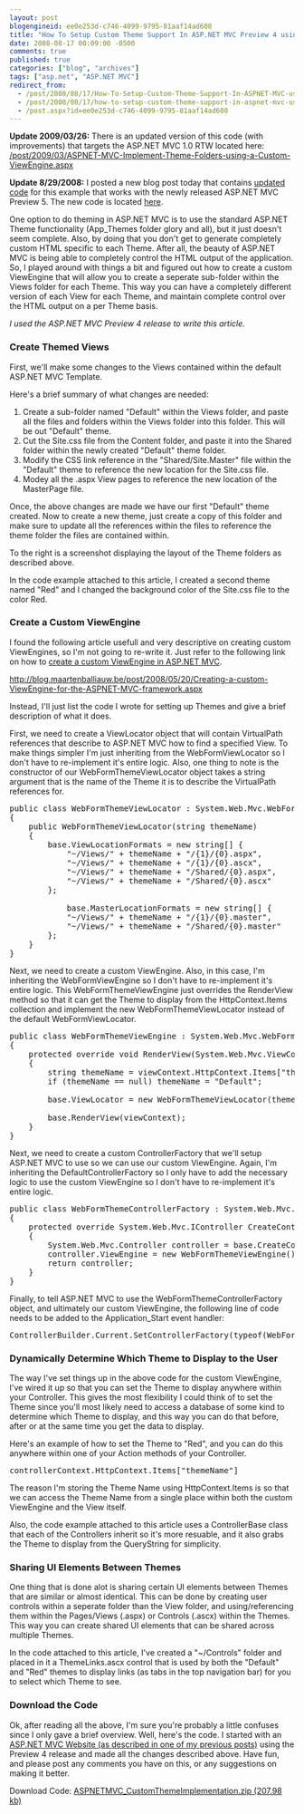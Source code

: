 ```yaml
---
layout: post
blogengineid: ee0e253d-c746-4099-9795-81aaf14ad608
title: "How To Setup Custom Theme Support In ASP.NET MVC Preview 4 using a Custom ViewEngine"
date: 2008-08-17 00:09:00 -0500
comments: true
published: true
categories: ["blog", "archives"]
tags: ["asp.net", "ASP.NET MVC"]
redirect_from: 
  - /post/2008/08/17/How-To-Setup-Custom-Theme-Support-In-ASPNET-MVC-using-a-Custom-ViewEngine
  - /post/2008/08/17/how-to-setup-custom-theme-support-in-aspnet-mvc-using-a-custom-viewengine
  - /post.aspx?id=ee0e253d-c746-4099-9795-81aaf14ad608
---
```

<!-- more -->

**Update 2009/03/26:** There is an updated version of this code (with improvements) that targets the ASP.NET MVC 1.0 RTW located here: <a href="/post/2009/03/ASPNET-MVC-Implement-Theme-Folders-using-a-Custom-ViewEngine.aspx">/post/2009/03/ASPNET-MVC-Implement-Theme-Folders-using-a-Custom-ViewEngine.aspx</a> 

**Update 8/29/2008:** I posted a new blog post today that contains <a href="/post.aspx?id=5a6945d0-933a-4971-aac1-13dcd73711d9">updated code</a> for this example that works with the newly released ASP.NET MVC Preview 5. The new code is located <a href="/post.aspx?id=5a6945d0-933a-4971-aac1-13dcd73711d9">here</a>.

One option to do theming in ASP.NET MVC is to use the standard ASP.NET Theme functionality (App_Themes folder glory and all), but it just doesn't seem complete. Also, by doing that you don't get to generate completely custom HTML specific to each Theme. After all, the beauty of ASP.NET MVC is being able to completely control the HTML output of the application. So, I played around with things a bit and figured out how to create a custom ViewEngine that will allow you to create a seperate sub-folder within the Views folder for each Theme. This way you can have a completely different version of each View for each Theme, and maintain complete control over the HTML output on a per Theme basis.

*I used the ASP.NET MVC Preview 4 release to write this article.*

<img src="/images/postsASPNETMVC_Preview4_CustomThemeFolderLayout.png" alt="" align="right" />
<h3>Create Themed Views</h3>

First, we'll make some changes to the Views contained within the default ASP.NET MVC Template.

Here's a brief summary of what changes are needed:
<ol>
<li>Create a sub-folder named "Default" within the Views folder, and paste all the files and folders within the Views folder into this folder. This will be out "Default" theme.</li>
<li>Cut the Site.css file from the Content folder, and paste it into the Shared folder within the newly created "Default" theme folder.</li>
<li>Modify the CSS link reference in the "Shared/Site.Master" file within the "Default" theme to reference the new location for the Site.css file.</li>
<li>Modey all the .aspx View pages to reference the new location of the MasterPage file.</li>
</ol>

Once, the above changes are made we have our first "Default" theme created. Now to create a new theme, just create a copy of this folder and make sure to update all the references within the files to reference the theme folder the files are contained within.

To the right is a screenshot displaying the layout of the Theme folders as described above.

In the code example attached to this article, I created a second theme named "Red" and I changed the background color of the Site.css file to the color Red.
<h3>Create a Custom ViewEngine</h3>

I found the following article usefull and very descriptive on creating custom ViewEngines, so I'm not going to re-write it. Just refer to the following link on how to <a href="http://blog.maartenballiauw.be/post/2008/05/20/Creating-a-custom-ViewEngine-for-the-ASPNET-MVC-framework.aspx">create a custom ViewEngine in ASP.NET MVC</a>.

<a href="http://blog.maartenballiauw.be/post/2008/05/20/Creating-a-custom-ViewEngine-for-the-ASPNET-MVC-framework.aspx">http://blog.maartenballiauw.be/post/2008/05/20/Creating-a-custom-ViewEngine-for-the-ASPNET-MVC-framework.aspx</a>

Instead, I'll just list the code I wrote for setting up Themes and give a brief description of what it does.

First, we need to create a ViewLocator object that will contain VirtualPath references that describe to ASP.NET MVC how to find a specified View. To make things simpler I'm just inheriting from the WebFormViewLocator so I don't have to re-implement it's entire logic. Also, one thing to note is the constructor of our WebFormThemeViewLocator object takes a string argument that is the name of the Theme it is to describe the VirtualPath references for.
<pre class="brush: c-sharp; first-line: 1; tab-size: 4; toolbar: false; ">public class WebFormThemeViewLocator : System.Web.Mvc.WebFormViewLocator
{
    public WebFormThemeViewLocator(string themeName)
    {
        base.ViewLocationFormats = new string[] {
            "~/Views/" + themeName + "/{1}/{0}.aspx",
            "~/Views/" + themeName + "/{1}/{0}.ascx",
            "~/Views/" + themeName + "/Shared/{0}.aspx",
            "~/Views/" + themeName + "/Shared/{0}.ascx"
        };

            base.MasterLocationFormats = new string[] {
            "~/Views/" + themeName + "/{1}/{0}.master",
            "~/Views/" + themeName + "/Shared/{0}.master"
        };
    }
}</pre>

Next, we need to create a custom ViewEngine. Also, in this case, I'm inheriting the WebFormViewEngine so I don't have to re-implement it's entire logic. This WebFormThemeViewEngine just overrides the RenderView method so that it can get the Theme to display from the HttpContext.Items collection and implement the new WebFormThemeViewLocator instead of the default WebFormViewLocator.
<pre class="brush: c-sharp; first-line: 1; tab-size: 4; toolbar: false; ">public class WebFormThemeViewEngine : System.Web.Mvc.WebFormViewEngine
{
    protected override void RenderView(System.Web.Mvc.ViewContext viewContext)
    {
        string themeName = viewContext.HttpContext.Items["themeName"] as string;
        if (themeName == null) themeName = "Default";

        base.ViewLocator = new WebFormThemeViewLocator(themeName);

        base.RenderView(viewContext);
    }
}</pre>

Next, we need to create a custom ControllerFactory that we'll setup ASP.NET MVC to use so we can use our custom ViewEngine. Again, I'm inheriting the DefaultControllerFactory so I only have to add the necessary logic to use the custom ViewEngine so I don't have to re-implement it's entire logic.
<pre class="brush: c-sharp; first-line: 1; tab-size: 4; toolbar: false; ">public class WebFormThemeControllerFactory : System.Web.Mvc.DefaultControllerFactory
{
    protected override System.Web.Mvc.IController CreateController(System.Web.Routing.RequestContext requestContext, string controllerName)
    {
        System.Web.Mvc.Controller controller = base.CreateController(requestContext, controllerName) as System.Web.Mvc.Controller;
        controller.ViewEngine = new WebFormThemeViewEngine();
        return controller;
    }
}</pre>

Finally, to tell ASP.NET MVC to use the WebFormThemeControllerFactory object, and ultimately our custom ViewEngine, the following line of code needs to be added to the Application_Start event handler:
<pre class="brush: c-sharp; first-line: 1; tab-size: 4; toolbar: false; ">ControllerBuilder.Current.SetControllerFactory(typeof(WebFormThemeControllerFactory));</pre>
<h3>Dynamically Determine Which Theme to Display to the User</h3>

The way I've set things up in the above code for the custom ViewEngine, I've wired it up so that you can set the Theme to display anywhere within your Controller. This gives the most flexibility I could think of to set the Theme since you'll most likely need to access a database of some kind to determine which Theme to display, and this way you can do that before, after or at the same time you get the data to display.

Here's an example of how to set the Theme to "Red", and you can do this anywhere within one of your Action methods of your Controller.
<pre class="brush: c-sharp; first-line: 1; tab-size: 4; toolbar: false; ">controllerContext.HttpContext.Items["themeName"]</pre>

The reason I'm storing the Theme Name using HttpContext.Items is so that we can access the Theme Name from a single place within both the custom ViewEngine and the View itself.

Also, the code example attached to this article uses a ControllerBase class that each of the Controllers inherit so it's more resuable, and it also grabs the Theme to display from the QueryString for simplicity.
<h3>Sharing UI Elements Between Themes</h3>

One thing that is done alot is sharing certain UI elements between Themes that are similar or almost identical. This can be done by creating user controls within a seperate folder than the View folder, and using/referencing them within the Pages/Views (.aspx) or Controls (.ascx) within the Themes. This way you can create shared UI elements that can be shared across multiple Themes.

In the code attached to this article, I've created a "~/Controls" folder and placed in it a ThemeLinks.ascx control that is used by both the "Default" and "Red" themes to display links (as tabs in the top navigation bar) for you to select which Theme to see.
<h3>Download the Code</h3>

Ok, after reading all the above, I'm sure you're probably a little confuses since I only gave a brief overview. Well, here's the code. I started with an <a href="/post.aspx?id=fa4fbb6a-6f47-4f43-91c1-f0ebb04544f8">ASP.NET MVC Website (as described in one of my previous posts)</a> using the Preview 4 release and made all the changes described above. Have fun, and please post any comments you have on this, or any suggestions on making it better.

Download Code: <a href="/file.axd?file=ASPNETMVC_CustomThemeImplementation.zip" rel="enclosure">ASPNETMVC_CustomThemeImplementation.zip (207.98 kb)</a>
